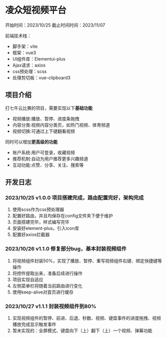 # 凌众短视频平台
开始时间：2023/10/25
截止时间时间：2023/11/07

前端技术栈：
- 脚手架：vite
- 框架：vue3
- UI组件库：Elementui-plus
- Ajax请求：axios
- css预处理：scss
- 处理剪切板：vue-clipboard3


## 项目介绍
打七牛云比赛的项目，需要实现以下**基础功能**
- 视频播放:播放、暂停、进度条拖拽
- 内容分类:视频内容分类页，如热门视频、体育频道
- 视频切换:可通过上下键翻看视频

同时可以增加**更高级的功能**
- 账户系统:用户可登录，收藏视频
- 推荐机制:自动为用户推荐更多兴趣频道
- 互动功能:点赞、分享、关注、搜索等

## 开发日志
### 2023/10/25 v1.0.0 项目搭建完成，路由配置完好，架构完成
1. 使用scss作为css预处理器
2. 配置好路由，并且均保存在config文件夹下便于维护
3. 页面搭建完毕，样式编写完毕
4. 安装好element-plus，引入icon库
5. 配置好axios拦截器

### 2023/10/26 v1.1.0 修复部分bug，基本封装视频组件
1. 将视频组件封装50%，实现了播放、暂停、重写视频组件右键、绑定快捷键等操作
2. 将控件提取出来，准备后续进行操作
3. 项目实现自适应
4. 左侧菜单栏将随着当前路由进行变化
5. 使用keep-alive对首页进行缓存

### 2023/10/27 v1.1.1 封装视频组件到80%
1. 实现视频组件的暂停、前进、后退、秒数、视频、键盘事件的进度拖拽、视频播放完成显示触发事件
2. 暂未实现的：全屏模式、键盘向下（上）翻下（上）一个视频、弹幕功能
